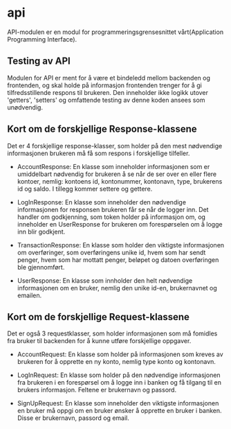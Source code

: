 # api
API-modulen er en modul for programmeringsgrensesnittet vårt(Application Programming Interface).

## Testing av API
Modulen for API er ment for å være et bindeledd mellom backenden og frontenden, og skal holde på informasjon frontenden trenger for å gi tilfredsstillende respons til brukeren. Den inneholder ikke logikk utover 'getters', 'setters' og omfattende testing av denne koden ansees som unødvendig.

## Kort om de forskjellige Response-klassene
Det er 4 forskjellige response-klasser, som holder på den mest nødvendige informasjonen brukeren må få som respons i forskjellige tilfeller.

* AccountResponse: En klasse som inneholder informasjonen som er umiddelbart nødvendig for brukeren å se når de ser over en eller flere kontoer, nemlig: kontoens id, kontonummer, kontonavn, type, brukerens id og saldo. I tillegg kommer settere og gettere.

* LogInResponse: En klasse som inneholder den nødvendige informasjonen for responsen brukeren får se når de logger inn. Det handler om godkjenning, som token holder på informasjon om, og inneholder en UserResponse for brukeren om forespørselen om å logge inn blir godkjent.

* TransactionResponse: En klasse som holder den viktigste informasjonen om overføringer, som overføringens unike id, hvem som har sendt penger, hvem som har mottatt penger, beløpet og datoen overføringen ble gjennomført.

* UserResponse: En klasse som innholder den helt nødvendige informasjonen om en bruker, nemlig den unike id-en, brukernavnet og emailen.

## Kort om de forskjellige Request-klassene
Det er også 3 requestklasser, som holder informasjonen som må fomidles fra bruker til backenden for å kunne utføre forskjellige oppgaver.

* AccountRequest: En klasse som holder på informasjonen som kreves av brukeren for å opprette en ny konto, nemlig type konto og kontonavn. 

* LogInRequest: En klasse som holder på den nødvendige informasjonen fra brukeren i en forespørsel om å logge inn i banken og få tilgang til en brukers informasjon. Feltene er brukernavn og passord.

* SignUpRequest: En klasse som inneholder den viktigste informasjonen en bruker må oppgi om en bruker ønsker å opprette en bruker i banken. Disse er brukernavn, passord og email.